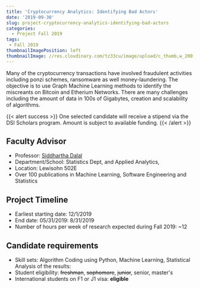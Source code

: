 ```yaml
---
title: 'Cryptocurrency Analytics: Identifying Bad Actors'
date: '2019-09-30'
slug: project-cryptocurrency-analytics-identifying-bad-actors
categories:
  - Project Fall 2019
tags:
 - Fall 2019
thumbnailImagePosition: left
thumbnailImage: //res.cloudinary.com/tz33cu/image/upload/c_thumb,w_200,g_face/v1547675604/2000px-Capsule__ge%CC%81lule.svg_spzxwr.png
---
```

Many of the cryptocurrency transactions have involved fraudulent activities including ponzi schemes, ransomware as well money-laundering. The objective is to use Graph Machine Learning methods to identify the miscreants on Bitcoin and Etherium Networks. There are many challenges including the amount of data in 100s of Gigabytes, creation and scalability of algorithms. 

<!--more-->

{{< alert success >}}
One selected candidate will receive a stipend via the DSI Scholars program. Amount is subject to available funding.
{{< /alert >}}

## Faculty Advisor
+ Professor: [Siddhartha Dalal](http://stat.columbia.edu/department-directory/name/siddhartha-dalal/)
+ Department/School: Statistics Dept, and Applied Analytics,
+ Location: Lewisohn 502E
+ Over 100 publications in Machine Learning, Software Engineering and Statistics

## Project Timeline
+ Earliest starting date: 12/1/2019
+ End date: 05/31/2019: 8/31/2019
+ Number of hours per week of research expected during Fall 2019: ~12

## Candidate requirements
+ Skill sets: Algorithm Coding using Python, Machine Learning, Statistical Analysis of the results:
+ Student eligibility: ~~freshman~~, ~~sophomore~~, ~~junior~~, senior, master's
+ International students on F1 or J1 visa: **eligible**
